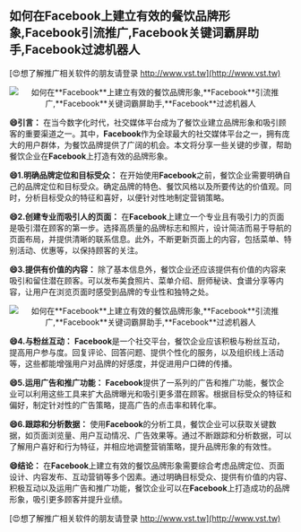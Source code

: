 ## **如何在**Facebook**上建立有效的餐饮品牌形象,**Facebook**引流推广,**Facebook**关键词霸屏助手,**Facebook**过滤机器人**

[😍想了解推广相关软件的朋友请登录 http://www.vst.tw](http://www.vst.tw)

 <center><img src="https://vst.tw/MP4/tuiguang/png/7.png" alt="如何在**Facebook**上建立有效的餐饮品牌形象,**Facebook**引流推广,**Facebook**关键词霸屏助手,**Facebook**过滤机器人"></center>

**😄引言：**
在当今数字化时代，社交媒体平台成为了餐饮业建立品牌形象和吸引顾客的重要渠道之一。其中，**Facebook**作为全球最大的社交媒体平台之一，拥有庞大的用户群体，为餐饮品牌提供了广阔的机会。本文将分享一些关键的步骤，帮助餐饮企业在**Facebook**上打造有效的品牌形象。

**😄1.明确品牌定位和目标受众：**
在开始使用**Facebook**之前，餐饮企业需要明确自己的品牌定位和目标受众。确定品牌的特色、餐饮风格以及所要传达的价值观。同时，分析目标受众的特征和喜好，以便针对性地制定营销策略。

**😄2.创建专业而吸引人的页面：**
在**Facebook**上建立一个专业且有吸引力的页面是吸引潜在顾客的第一步。选择高质量的品牌标志和照片，设计简洁而易于导航的页面布局，并提供清晰的联系信息。此外，不断更新页面上的内容，包括菜单、特别活动、优惠等，以保持顾客的关注。

**😄3.提供有价值的内容：**
除了基本信息外，餐饮企业还应该提供有价值的内容来吸引和留住潜在顾客。可以发布美食照片、菜单介绍、厨师秘诀、食谱分享等内容，让用户在浏览页面时感受到品牌的专业性和独特之处。

 <center><img src="https://vst.tw/MP4/tuiguang/png/0.png" alt="如何在**Facebook**上建立有效的餐饮品牌形象,**Facebook**引流推广,**Facebook**关键词霸屏助手,**Facebook**过滤机器人"></center>

**😄4.与粉丝互动：**
**Facebook**是一个社交平台，餐饮企业应该积极与粉丝互动，提高用户参与度。回复评论、回答问题、提供个性化的服务，以及组织线上活动等，这些都能增强用户对品牌的好感度，并促进用户口碑的传播。

**😄5.运用广告和推广功能：**
**Facebook**提供了一系列的广告和推广功能，餐饮企业可以利用这些工具来扩大品牌曝光和吸引更多潜在顾客。根据目标受众的特征和偏好，制定针对性的广告策略，提高广告的点击率和转化率。

**😄6.跟踪和分析数据：**
使用**Facebook**的分析工具，餐饮企业可以获取关键数据，如页面浏览量、用户互动情况、广告效果等。通过不断跟踪和分析数据，可以了解用户喜好和行为特征，并相应地调整营销策略，提升品牌形象的有效性。

**😄结论：**
在**Facebook**上建立有效的餐饮品牌形象需要综合考虑品牌定位、页面设计、内容发布、互动营销等多个因素。通过明确目标受众、提供有价值的内容、积极互动以及运用广告和推广功能，餐饮企业可以在**Facebook**上打造成功的品牌形象，吸引更多顾客并提升业绩。

[😍想了解推广相关软件的朋友请登录 http://www.vst.tw](http://www.vst.tw)



